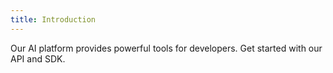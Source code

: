 ```yaml
---
title: Introduction
---
```


Our AI platform provides powerful tools for developers. Get started with our API and SDK.
